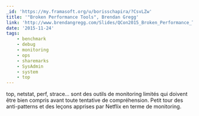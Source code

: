 ```yaml
---
_id: 'https://my.framasoft.org/u/borisschapira/?CsvLZw'
title: '"Broken Performance Tools", Brendan Gregg'
link: 'http://www.brendangregg.com/Slides/QCon2015_Broken_Performance_Tools.pdf'
date: '2015-11-24'
tags:
    - benchmark
    - debug
    - monitoring
    - ops
    - sharemarks
    - SysAdmin
    - system
    - top
---
```


<div class="markdown"><p>top, netstat, perf, strace... sont des outils de monitoring limités qui doivent être bien compris avant toute tentative de compréhension. Petit tour des anti-patterns et des leçons apprises par Netflix en terme de monitoring.
</p></div>
